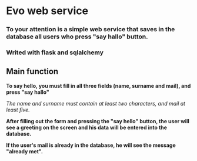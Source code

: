 # Evo web service

### To your attention is a simple web service that saves in the database all users who press "say hallo" button.

### Writed with flask and sqlalchemy

## Main function

**To say hello, you must fill in all three fields (name, surname and mail), and press "say hallo"**

*The name and surname must contain at least two characters, and mail at least five.*

**After filling out the form and pressing the "say hello" button, the user will see a greeting on the screen and his data will be entered into the database.**

**If the user's mail is already in the database, he will see the message "already met".**
